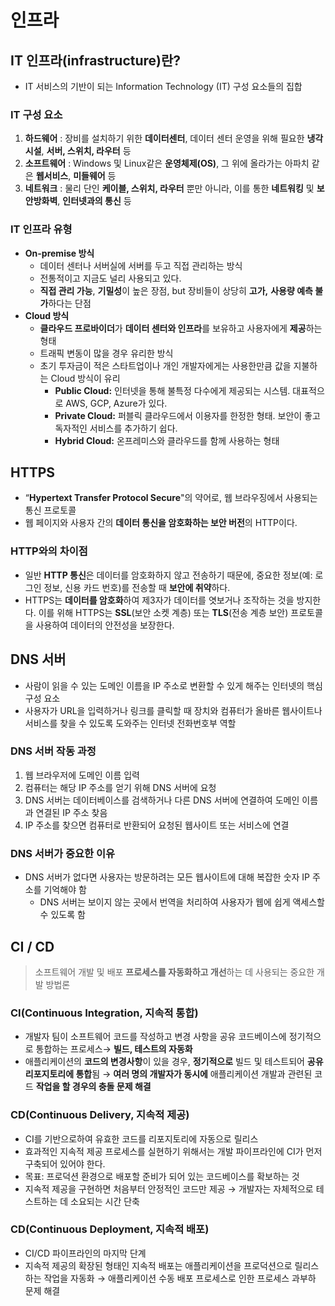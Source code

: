 # 인프라

## ****IT 인프라(infrastructure)란?****

- IT 서비스의 기반이 되는 Information Technology (IT) 구성 요소들의 집합

### IT 구성 요소

1. **하드웨어** : 장비를 설치하기 위한 **데이터센터**, 데이터 센터 운영을 위해 필요한 **냉각시설**, **서버, 스위치, 라우터** 등
2. **소프트웨어** : Windows 및 Linux같은 **운영체제(OS)**, 그 위에 올라가는 아파치 같은 **웹서비스**, **미들웨어** 등
3. **네트워크** : 물리 단인 **케이블, 스위치, 라우터** 뿐만 아니라, 이를 통한 **네트워킹** 및 **보안방화벽**, **인터넷과의 통신** 등

### IT 인프라 유형

- **On-premise 방식**
    - 데이터 센터나 서버실에 서버를 두고 직접 관리하는 방식
    - 전통적이고 지금도 널리 사용되고 있다.
    - **직접 관리 가능**, **기밀성**이 높은 장점, but 장비들이 상당히 **고가,** **사용량 예측 불가**하다는 단점
- **Cloud 방식**
    - **클라우드 프로바이더**가 **데이터 센터와 인프라**를 보유하고 사용자에게 **제공**하는 형태
    - 트래픽 변동이 많을 경우 유리한 방식
    - 초기 투자금이 적은 스타트업이나 개인 개발자에게는 사용한만큼 값을 지불하는 Cloud 방식이 유리
        - **Public Cloud:** 인터넷을 통해 불특정 다수에게 제공되는 시스템. 대표적으로 AWS, GCP, Azure가 있다.
        - **Private Cloud:** 퍼블릭 클라우드에서 이용자를 한정한 형태. 보안이 좋고 독자적인 서비스를 추가하기 쉽다.
        - **Hybrid Cloud:** 온프레미스와 클라우드를 함께 사용하는 형태

## HTTPS

- “**Hypertext Transfer Protocol Secure**"의 약어로, 웹 브라우징에서 사용되는 통신 프로토콜
- 웹 페이지와 사용자 간의 **데이터 통신을 암호화하는 보안 버전**의 HTTP이다.

### HTTP와의 차이점

- 일반 **HTTP 통신**은 데이터를 암호화하지 않고 전송하기 때문에, 중요한 정보(예: 로그인 정보, 신용 카드 번호)를 전송할 때 **보안에 취약**하다.
- HTTPS는 **데이터를 암호화**하여 제3자가 데이터를 엿보거나 조작하는 것을 방지한다. 이를 위해 HTTPS는 **SSL**(보안 소켓 계층) 또는 **TLS**(전송 계층 보안) 프로토콜을 사용하여 데이터의 안전성을 보장한다.

## DNS 서버

- 사람이 읽을 수 있는 도메인 이름을 IP 주소로 변환할 수 있게 해주는 인터넷의 핵심 구성 요소
- 사용자가 URL을 입력하거나 링크를 클릭할 때 장치와 컴퓨터가 올바른 웹사이트나 서비스를 찾을 수 있도록 도와주는 인터넷 전화번호부 역할

### DNS 서버 작동 과정

1. 웹 브라우저에 도메인 이름 입력
2. 컴퓨터는 해당 IP 주소를 얻기 위해 DNS 서버에 요청
3. DNS 서버는 데이터베이스를 검색하거나 다른 DNS 서버에 연결하여 도메인 이름과 연결된 IP 주소 찾음
4. IP 주소를 찾으면 컴퓨터로 반환되어 요청된 웹사이트 또는 서비스에 연결

### DNS 서버가 중요한 이유

- DNS 서버가 없다면 사용자는 방문하려는 모든 웹사이트에 대해 복잡한 숫자 IP 주소를 기억해야 함
    - DNS 서버는 보이지 않는 곳에서 번역을 처리하여 사용자가 웹에 쉽게 액세스할 수 있도록 함

## CI / CD

> 소프트웨어 개발 및 배포 **프로세스를 자동화하고 개선**하는 데 사용되는 중요한 개발 방법론
> 

### CI(**Continuous Integration, 지속적 통합)**

- 개발자 팀이 소프트웨어 코드를 작성하고 변경 사항을 공유 코드베이스에 정기적으로 통합하는 프로세스→ **빌드, 테스트의 자동화**
- 애플리케이션의 **코드의 변경사항**이 있을 경우, **정기적으로** 빌드 및 테스트되어 **공유 리포지토리에 통합**됨 → **여러 명의 개발자가 동시에** 애플리케이션 개발과 관련된 코드 **작업을 할 경우의 충돌 문제 해결**

### CD(Continuous Delivery, 지속적 제공)

- CI를 기반으로하여 유효한 코드를 리포지토리에 자동으로 릴리스
- 효과적인 지속적 제공 프로세스를 실현하기 위해서는 개발 파이프라인에 CI가 먼저 구축되어 있어야 한다.
- 목표: 프로덕션 환경으로 배포할 준비가 되어 있는 코드베이스를 확보하는 것
- 지속적 제공을 구현하면 처음부터 안정적인 코드만 제공 → 개발자는 자체적으로 테스트하는 데 소요되는 시간 단축

### CD(Continuous Deployment, 지속적 배포)

- CI/CD 파이프라인의 마지막 단계
- 지속적 제공의 확장된 형태인 지속적 배포는 애플리케이션을 프로덕션으로 릴리스하는 작업을 자동화 → 애플리케이션 수동 배포 프로세스로 인한 프로세스 과부하 문제 해결